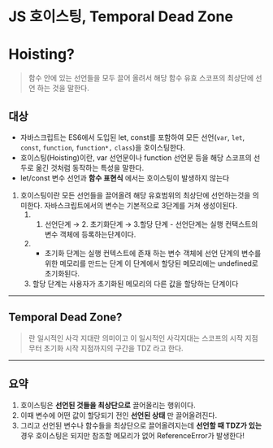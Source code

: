 # JS 호이스팅, **Temporal Dead Zone**

# Hoisting?

> 함수 안에 있는 선언들을 모두 끌어 올려서 해당 함수 유효 스코프의 최상단에 선언 하는 것을 말한다.

## 대상

- 자바스크립트는 ES6에서 도입된 let, const를 포함하여 모든 선언(`var`, `let`, `const`, `function`, `function*,` `class`)을 호이스팅한다.
- 호이스팅(Hoisting)이란, var 선언문이나 function 선언문 등을 해당 스코프의 선두로 옮긴 것처럼 동작하는 특성을 말한다.
- let/const 변수 선언과 **함수 표현식** 에서는 호이스팅이 발생하지 않는다

1. 호이스팅이란 모든 선언들을 끌어올려 해당 유효범위의 최상단에 선언하는것을 의미한다. 자바스크립트에서의 변수는 기본적으로 3단계를 거쳐 생성이된다.
   1. 1. 선언단계 → 2. 초기화단계 → 3.할당 단계 - 선언단계는 실행 컨택스트의 변수 객체에 등록하는단계이다.
   2. - 초기화 단계는 실행 컨텍스트에 존재 하는 변수 객체에 선언 단계의 변수를 위한 메모리를 만드는 단계 이 단계에서 할당된 메모리에는 undefined로 초기화된다.
   3. 할당 단계는 사용자가 초기화된 메모리의 다른 값을 할당하는 단계이다

------

## **Temporal Dead Zone?**

> 란 일시적인 사각 지대란 의미이고 이 일시적인 사각지대는 스코프의 시작 지점무터 초기화 시작 지점까지의 구간을 TDZ 라고 한다.

------

## 요약

1. 호이스팅은 **선언된 것들을 최상단으로** 끌어올리는 행위이다.
2. 이때 변수에 어떤 값이 할당되기 전인 **선언된 상태** 만 끌어올려진다.
3. 그리고 선언된 변수나 함수들을 최상단으로 끌어올려지는데 **선언할 때 TDZ가 있는** 경우 호이스팅은 되지만 참조할 메모리가 없어 ReferenceError가 발생한다!